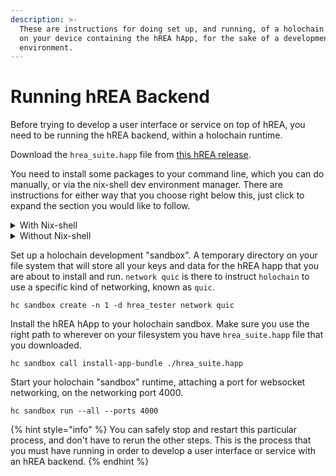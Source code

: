 ```yaml
---
description: >-
  These are instructions for doing set up, and running, of a holochain runtime
  on your device containing the hREA hApp, for the sake of a development
  environment.
---
```


# Running hREA Backend

Before trying to develop a user interface or service on top of hREA, you need to be running the hREA backend, within a holochain runtime.



Download the `hrea_suite.happ` file from [this hREA release](https://github.com/h-REA/hREA/releases/tag/happ-0.1.0-beta).



You need to install some packages to your command line, which you can do manually, or via the nix-shell dev environment manager. There are instructions for either way that you choose right below this, just click to expand the section you would like to follow.

<details>

<summary>With Nix-shell</summary>

If you have nix-shell installed already, or install it now, you can follow these instructions in order to utilize the command line utilities that you need to proceed, such as `holochain` `hc` and `lair-keystore`.&#x20;

In your project folder, create a file called `default.nix`.&#x20;

Add these contents to that file:

```
let
  holonixRev = "38f74c722048f787d9faadb479978e73bb5091a1";

  holonixPath = builtins.fetchTarball "https://github.com/holochain/holonix/archive/${holonixRev}.tar.gz";
  holonix = import (holonixPath) {
    holochainVersionId = "v0_0_162";
  };
  nixpkgs = holonix.pkgs;
in nixpkgs.mkShell {
  inputsFrom = [ holonix.main ];
  packages = with nixpkgs; [
    nodejs-16_x
    nodePackages.pnpm
  ];
}
```

Then, just enter the nix-shell by executing the following command:

`nix-shell .`

Once you are inside that nix-shell, you can verify that you have `hc` on your path by typing `hc --version` and you should see the following printed to your console:

```
holochain_cli 0.0.57
```

You are ready to proceed.

</details>

<details>

<summary>Without Nix-shell</summary>

[Install Rust](https://www.rust-lang.org/tools/install), if you don't have it installed already.

Install the following to your system, via Rusts package manager "cargo".



The following installs a holochain developer tools binary to your system, accessible as the binary `hc` on your system.

```
cargo install holochain_cli --version 0.0.57
```



The following installs the core holochain runtime to your system, accessible as the binary `holochain` on your system. It can be used directly, or implicitly via the `hc sandbox` calls that we make next.

```
cargo install holochain --version 0.0.162
```



The following is the secure private key enclave that `holochain` uses for cryptography. It is available as a binary on your path `lair-keystore`, but `holochain` manages these subprocesses automatically on your behalf.

```bash
cargo install lair_keystore --version 0.2.0
```



</details>



Set up a holochain development "sandbox". A temporary directory on your file system that will store all your keys and data for the hREA happ that you are about to install and run. `network quic` is there to instruct `holochain` to use a specific kind of networking, known as `quic`.

```
hc sandbox create -n 1 -d hrea_tester network quic
```



Install the hREA hApp to your holochain sandbox. Make sure you use the right path to wherever on your filesystem you have `hrea_suite.happ` file that you downloaded.

```
hc sandbox call install-app-bundle ./hrea_suite.happ
```



Start your holochain "sandbox" runtime, attaching a port for websocket networking, on the networking port 4000.&#x20;

```
hc sandbox run --all --ports 4000
```

{% hint style="info" %}
You can safely stop and restart this particular process, and don't have to rerun the other steps. This is the process that you must have running in order to develop a user interface or service with an hREA backend.&#x20;
{% endhint %}

